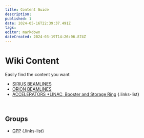 ```yaml
---
title: Content Guide
description: 
published: 1
date: 2024-05-16T22:39:37.491Z
tags: 
editor: markdown
dateCreated: 2024-03-19T14:26:06.874Z
---
```


# Wiki Content
Easily find the content you want

- [SIRIUS BEAMLINES](/Beamlines.md)
- [ORION BEAMLINES](/Orion.md)
- [ACCELERATORS *LINAC, Booster and Storage Ring](/Machine.md)
{.links-list}

<br>

## Groups

- [GPP](/Groups/GPP.md)
{.links-list}